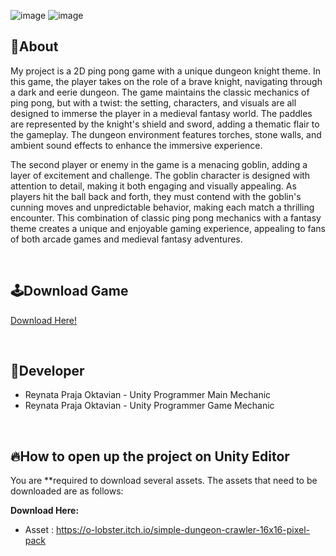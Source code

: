 ![image](https://github.com/ReyC4/Pong/assets/125941312/b87a6018-1008-4dbe-a8dc-668cd2e18f14) ![image](https://github.com/ReyC4/Pong/assets/125941312/081531d7-a3b3-4be8-b4fa-4bdbe300fd82)

## 🔴About
My project is a 2D ping pong game with a unique dungeon knight theme. In this game, the player takes on the role of a brave knight, navigating through a dark and eerie dungeon. The game maintains the classic mechanics of ping pong, but with a twist: the setting, characters, and visuals are all designed to immerse the player in a medieval fantasy world. The paddles are represented by the knight's shield and sword, adding a thematic flair to the gameplay. The dungeon environment features torches, stone walls, and ambient sound effects to enhance the immersive experience.

The second player or enemy in the game is a menacing goblin, adding a layer of excitement and challenge. The goblin character is designed with attention to detail, making it both engaging and visually appealing. As players hit the ball back and forth, they must contend with the goblin's cunning moves and unpredictable behavior, making each match a thrilling encounter. This combination of classic ping pong mechanics with a fantasy theme creates a unique and enjoyable gaming experience, appealing to fans of both arcade games and medieval fantasy adventures.

<br>

## 🕹️Download Game
[Download Here!](https://github.com/ReyC4/Ninja-Game-Exe)

<br>

## 👤Developer
- Reynata Praja Oktavian - Unity Programmer Main Mechanic
- Reynata Praja Oktavian - Unity Programmer Game Mechanic 

<br>

## 🔥How to open up the project on Unity Editor
You are **required to download several assets. The assets that need to be downloaded are as follows:

**Download Here:**
- Asset : https://o-lobster.itch.io/simple-dungeon-crawler-16x16-pixel-pack
